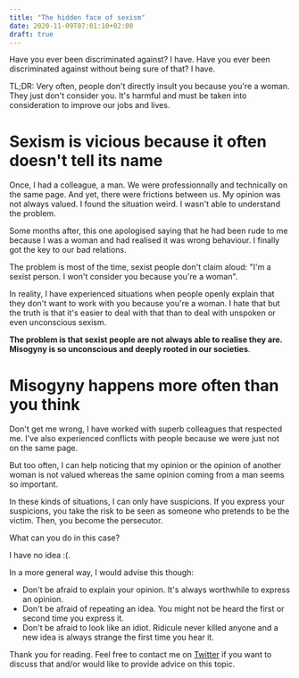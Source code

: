 ```yaml
---
title: "The hidden face of sexism"
date: 2020-11-09T07:01:10+02:00
draft: true
---
```


Have you ever been discriminated against? I have. Have you ever been discriminated against without being sure of that? I have.

TL;DR: Very often, people don't directly insult you because you're a woman. They just don't consider you. It's harmful and must be taken into consideration to improve our jobs and lives.

# Sexism is vicious because it often doesn't tell its name

Once, I had a colleague, a man. We were professionnally and technically on the same page. And yet, there were frictions between us. My opinion was not always valued. I found the situation weird. I wasn't able to understand the problem.

Some months after, this one apologised saying that he had been rude to me because I was a woman and had realised it was wrong behaviour. I finally got the key to our bad relations.

The problem is most of the time, sexist people don't claim aloud: "I'm a sexist person. I won't consider you because you're a woman".

In reality, I have experienced situations when people openly explain that they don't want to work with you because you're a woman. I hate that but the truth is that it's easier to deal with that than to deal with unspoken or even unconscious sexism.

**The problem is that sexist people are not always able to realise they are. Misogyny is so unconscious and deeply rooted in our societies**.

# Misogyny happens more often than you think

Don't get me wrong, I have worked with superb colleagues that respected me. I've also experienced conflicts with people because we were just not on the same page.

But too often, I can help noticing that my opinion or the opinion of another woman is not valued whereas the same opinion coming from a man seems so important.

In these kinds of situations, I can only have suspicions. If you express your suspicions, you take the risk to be seen as someone who pretends to be the victim. Then, you become the persecutor.

What can you do in this case?

I have no idea :(.   

In a more general way, I would advise this though:

- Don't be afraid to explain your opinion. It's always worthwhile to express an opinion.
- Don't be afraid of repeating an idea. You might not be heard the first or second time you express it.
- Don't be afraid to look like an idiot. Ridicule never killed anyone and a new idea is always strange the first time you hear it.

Thank you for reading. Feel free to contact me on [Twitter](https://twitter.com/saby_nastasia) if you want to discuss that and/or would like to provide advice on this topic.
